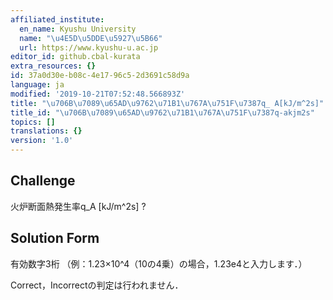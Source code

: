```yaml
---
affiliated_institute:
  en_name: Kyushu University
  name: "\u4E5D\u5DDE\u5927\u5B66"
  url: https://www.kyushu-u.ac.jp
editor_id: github.cbal-kurata
extra_resources: {}
id: 37a0d30e-b08c-4e17-96c5-2d3691c58d9a
language: ja
modified: '2019-10-21T07:52:48.566893Z'
title: "\u706B\u7089\u65AD\u9762\u71B1\u767A\u751F\u7387q_ A[kJ/m^2s]"
title_id: "\u706B\u7089\u65AD\u9762\u71B1\u767A\u751F\u7387q-akjm2s"
topics: []
translations: {}
version: '1.0'
---
```


## Challenge
火炉断面熱発生率q_A [kJ/m^2s] ?


## Solution Form

有効数字3桁
（例：1.23×10^4（10の4乗）の場合，1.23e4と入力します．）

Correct，Incorrectの判定は行われません．




